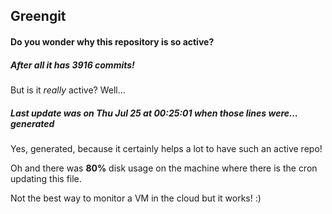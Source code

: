 ## Greengit

#### Do you wonder why this repository is so active?

##### After all it has 3916 commits!

But is it *really* active? Well...

##### Last update was on Thu Jul 25 at 00:25:01 when those lines were... generated

Yes, generated, because it certainly helps a lot to have such an active repo!

Oh and there was **80%** disk usage on the machine
where there is the cron updating this file.

Not the best way to monitor a VM in the cloud but it works! :)
